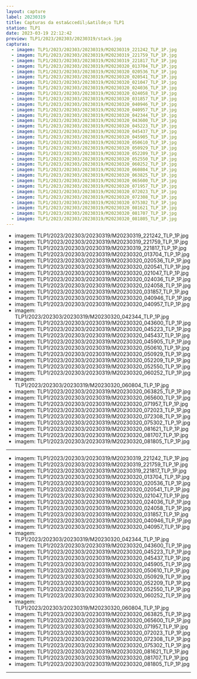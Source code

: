 ```yaml
---
layout: capture
label: 20230319
title: Capturas da esta&ccedil;&atilde;o TLP1
station: TLP1
date: 2023-03-19 22:12:42
preview: TLP1/2023/202303/20230319/stack.jpg
capturas:
  - imagem: TLP1/2023/202303/20230319/M20230319_221242_TLP_1P.jpg
  - imagem: TLP1/2023/202303/20230319/M20230319_221759_TLP_1P.jpg
  - imagem: TLP1/2023/202303/20230319/M20230319_221817_TLP_1P.jpg
  - imagem: TLP1/2023/202303/20230319/M20230320_013704_TLP_1P.jpg
  - imagem: TLP1/2023/202303/20230319/M20230320_020536_TLP_1P.jpg
  - imagem: TLP1/2023/202303/20230319/M20230320_020541_TLP_1P.jpg
  - imagem: TLP1/2023/202303/20230319/M20230320_021047_TLP_1P.jpg
  - imagem: TLP1/2023/202303/20230319/M20230320_024036_TLP_1P.jpg
  - imagem: TLP1/2023/202303/20230319/M20230320_024058_TLP_1P.jpg
  - imagem: TLP1/2023/202303/20230319/M20230320_031857_TLP_1P.jpg
  - imagem: TLP1/2023/202303/20230319/M20230320_040946_TLP_1P.jpg
  - imagem: TLP1/2023/202303/20230319/M20230320_040957_TLP_1P.jpg
  - imagem: TLP1/2023/202303/20230319/M20230320_042344_TLP_1P.jpg
  - imagem: TLP1/2023/202303/20230319/M20230320_043600_TLP_1P.jpg
  - imagem: TLP1/2023/202303/20230319/M20230320_045223_TLP_1P.jpg
  - imagem: TLP1/2023/202303/20230319/M20230320_045437_TLP_1P.jpg
  - imagem: TLP1/2023/202303/20230319/M20230320_045905_TLP_1P.jpg
  - imagem: TLP1/2023/202303/20230319/M20230320_050610_TLP_1P.jpg
  - imagem: TLP1/2023/202303/20230319/M20230320_050929_TLP_1P.jpg
  - imagem: TLP1/2023/202303/20230319/M20230320_052209_TLP_1P.jpg
  - imagem: TLP1/2023/202303/20230319/M20230320_052550_TLP_1P.jpg
  - imagem: TLP1/2023/202303/20230319/M20230320_060252_TLP_1P.jpg
  - imagem: TLP1/2023/202303/20230319/M20230320_060804_TLP_1P.jpg
  - imagem: TLP1/2023/202303/20230319/M20230320_063825_TLP_1P.jpg
  - imagem: TLP1/2023/202303/20230319/M20230320_065600_TLP_1P.jpg
  - imagem: TLP1/2023/202303/20230319/M20230320_071957_TLP_1P.jpg
  - imagem: TLP1/2023/202303/20230319/M20230320_072023_TLP_1P.jpg
  - imagem: TLP1/2023/202303/20230319/M20230320_072308_TLP_1P.jpg
  - imagem: TLP1/2023/202303/20230319/M20230320_075302_TLP_1P.jpg
  - imagem: TLP1/2023/202303/20230319/M20230320_081621_TLP_1P.jpg
  - imagem: TLP1/2023/202303/20230319/M20230320_081707_TLP_1P.jpg
  - imagem: TLP1/2023/202303/20230319/M20230320_081805_TLP_1P.jpg
---
```

  - imagem: TLP1/2023/202303/20230319/M20230319_221242_TLP_1P.jpg
  - imagem: TLP1/2023/202303/20230319/M20230319_221759_TLP_1P.jpg
  - imagem: TLP1/2023/202303/20230319/M20230319_221817_TLP_1P.jpg
  - imagem: TLP1/2023/202303/20230319/M20230320_013704_TLP_1P.jpg
  - imagem: TLP1/2023/202303/20230319/M20230320_020536_TLP_1P.jpg
  - imagem: TLP1/2023/202303/20230319/M20230320_020541_TLP_1P.jpg
  - imagem: TLP1/2023/202303/20230319/M20230320_021047_TLP_1P.jpg
  - imagem: TLP1/2023/202303/20230319/M20230320_024036_TLP_1P.jpg
  - imagem: TLP1/2023/202303/20230319/M20230320_024058_TLP_1P.jpg
  - imagem: TLP1/2023/202303/20230319/M20230320_031857_TLP_1P.jpg
  - imagem: TLP1/2023/202303/20230319/M20230320_040946_TLP_1P.jpg
  - imagem: TLP1/2023/202303/20230319/M20230320_040957_TLP_1P.jpg
  - imagem: TLP1/2023/202303/20230319/M20230320_042344_TLP_1P.jpg
  - imagem: TLP1/2023/202303/20230319/M20230320_043600_TLP_1P.jpg
  - imagem: TLP1/2023/202303/20230319/M20230320_045223_TLP_1P.jpg
  - imagem: TLP1/2023/202303/20230319/M20230320_045437_TLP_1P.jpg
  - imagem: TLP1/2023/202303/20230319/M20230320_045905_TLP_1P.jpg
  - imagem: TLP1/2023/202303/20230319/M20230320_050610_TLP_1P.jpg
  - imagem: TLP1/2023/202303/20230319/M20230320_050929_TLP_1P.jpg
  - imagem: TLP1/2023/202303/20230319/M20230320_052209_TLP_1P.jpg
  - imagem: TLP1/2023/202303/20230319/M20230320_052550_TLP_1P.jpg
  - imagem: TLP1/2023/202303/20230319/M20230320_060252_TLP_1P.jpg
  - imagem: TLP1/2023/202303/20230319/M20230320_060804_TLP_1P.jpg
  - imagem: TLP1/2023/202303/20230319/M20230320_063825_TLP_1P.jpg
  - imagem: TLP1/2023/202303/20230319/M20230320_065600_TLP_1P.jpg
  - imagem: TLP1/2023/202303/20230319/M20230320_071957_TLP_1P.jpg
  - imagem: TLP1/2023/202303/20230319/M20230320_072023_TLP_1P.jpg
  - imagem: TLP1/2023/202303/20230319/M20230320_072308_TLP_1P.jpg
  - imagem: TLP1/2023/202303/20230319/M20230320_075302_TLP_1P.jpg
  - imagem: TLP1/2023/202303/20230319/M20230320_081621_TLP_1P.jpg
  - imagem: TLP1/2023/202303/20230319/M20230320_081707_TLP_1P.jpg
  - imagem: TLP1/2023/202303/20230319/M20230320_081805_TLP_1P.jpg
---
  - imagem: TLP1/2023/202303/20230319/M20230319_221242_TLP_1P.jpg
  - imagem: TLP1/2023/202303/20230319/M20230319_221759_TLP_1P.jpg
  - imagem: TLP1/2023/202303/20230319/M20230319_221817_TLP_1P.jpg
  - imagem: TLP1/2023/202303/20230319/M20230320_013704_TLP_1P.jpg
  - imagem: TLP1/2023/202303/20230319/M20230320_020536_TLP_1P.jpg
  - imagem: TLP1/2023/202303/20230319/M20230320_020541_TLP_1P.jpg
  - imagem: TLP1/2023/202303/20230319/M20230320_021047_TLP_1P.jpg
  - imagem: TLP1/2023/202303/20230319/M20230320_024036_TLP_1P.jpg
  - imagem: TLP1/2023/202303/20230319/M20230320_024058_TLP_1P.jpg
  - imagem: TLP1/2023/202303/20230319/M20230320_031857_TLP_1P.jpg
  - imagem: TLP1/2023/202303/20230319/M20230320_040946_TLP_1P.jpg
  - imagem: TLP1/2023/202303/20230319/M20230320_040957_TLP_1P.jpg
  - imagem: TLP1/2023/202303/20230319/M20230320_042344_TLP_1P.jpg
  - imagem: TLP1/2023/202303/20230319/M20230320_043600_TLP_1P.jpg
  - imagem: TLP1/2023/202303/20230319/M20230320_045223_TLP_1P.jpg
  - imagem: TLP1/2023/202303/20230319/M20230320_045437_TLP_1P.jpg
  - imagem: TLP1/2023/202303/20230319/M20230320_045905_TLP_1P.jpg
  - imagem: TLP1/2023/202303/20230319/M20230320_050610_TLP_1P.jpg
  - imagem: TLP1/2023/202303/20230319/M20230320_050929_TLP_1P.jpg
  - imagem: TLP1/2023/202303/20230319/M20230320_052209_TLP_1P.jpg
  - imagem: TLP1/2023/202303/20230319/M20230320_052550_TLP_1P.jpg
  - imagem: TLP1/2023/202303/20230319/M20230320_060252_TLP_1P.jpg
  - imagem: TLP1/2023/202303/20230319/M20230320_060804_TLP_1P.jpg
  - imagem: TLP1/2023/202303/20230319/M20230320_063825_TLP_1P.jpg
  - imagem: TLP1/2023/202303/20230319/M20230320_065600_TLP_1P.jpg
  - imagem: TLP1/2023/202303/20230319/M20230320_071957_TLP_1P.jpg
  - imagem: TLP1/2023/202303/20230319/M20230320_072023_TLP_1P.jpg
  - imagem: TLP1/2023/202303/20230319/M20230320_072308_TLP_1P.jpg
  - imagem: TLP1/2023/202303/20230319/M20230320_075302_TLP_1P.jpg
  - imagem: TLP1/2023/202303/20230319/M20230320_081621_TLP_1P.jpg
  - imagem: TLP1/2023/202303/20230319/M20230320_081707_TLP_1P.jpg
  - imagem: TLP1/2023/202303/20230319/M20230320_081805_TLP_1P.jpg
---
